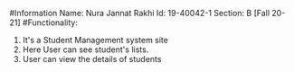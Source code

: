#Information
Name: Nura Jannat Rakhi
Id: 19-40042-1
Section: B [Fall 20-21]
#Functionality:

1. It's a Student Management system site
2. Here User can see student's lists.
3. User can view the details of students
